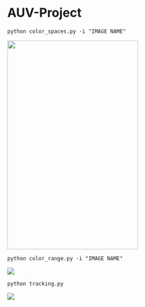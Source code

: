 # AUV-Project

```
python color_spaces.py -i "IMAGE NAME"
```
<img src="https://github.com/trns1997/AUV-Project/blob/master/color_spaces.png" width="300" height="480"/>

```
python color_range.py -i "IMAGE NAME"
```
<img src="https://github.com/trns1997/AUV-Project/blob/master/detect_color.gif"/>

```
python tracking.py
```
<img src="https://github.com/trns1997/AUV-Project/blob/master/optimizing.gif"/>

